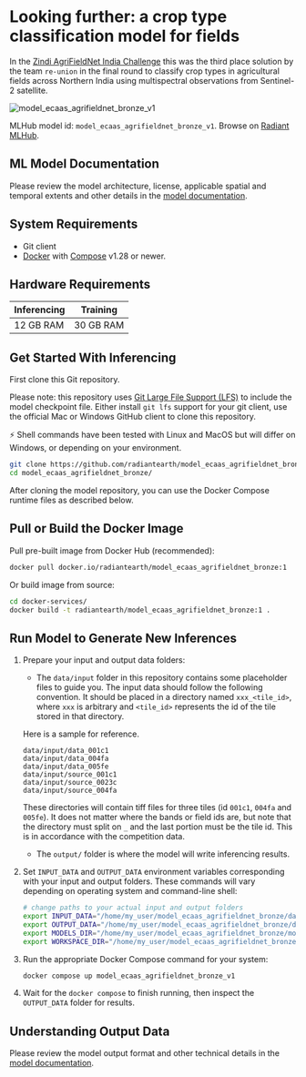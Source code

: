 # Looking further: a crop type classification model for fields

In the [Zindi AgriFieldNet India Challenge](https://zindi.africa/competitions/agrifieldnet-india-challenge)
this was the third place solution by the team `re-union` in the final round to classify crop
types in agricultural fields across Northern India using multispectral
observations from Sentinel-2 satellite.

![model_ecaas_agrifieldnet_bronze_v1](https://radiantmlhub.blob.core.windows.net/frontend-ml-model-images/model_ecaas_agrifieldnet_bronze_v1.png)

MLHub model id: `model_ecaas_agrifieldnet_bronze_v1`. Browse on [Radiant MLHub](https://mlhub.earth/model/model_ecaas_agrifieldnet_bronze_v1).

## ML Model Documentation

Please review the model architecture, license, applicable spatial and temporal extents
and other details in the [model documentation](/docs/index.md).

## System Requirements

* Git client
* [Docker](https://www.docker.com/) with
    [Compose](https://docs.docker.com/compose/) v1.28 or newer.

## Hardware Requirements

|Inferencing|Training|
|-----------|--------|
|12 GB RAM | 30 GB RAM|

## Get Started With Inferencing

First clone this Git repository.

Please note: this repository uses
[Git Large File Support (LFS)](https://git-lfs.github.com/) to include the
model checkpoint file. Either install `git lfs` support for your git client,
use the official Mac or Windows GitHub client to clone this repository.

:zap: Shell commands have been tested with Linux and MacOS but will
differ on Windows, or depending on your environment.

```bash
git clone https://github.com/radiantearth/model_ecaas_agrifieldnet_bronze.git
cd model_ecaas_agrifieldnet_bronze/
```

After cloning the model repository, you can use the Docker Compose runtime
files as described below.

## Pull or Build the Docker Image

Pull pre-built image from Docker Hub (recommended):

```bash
docker pull docker.io/radiantearth/model_ecaas_agrifieldnet_bronze:1
```

Or build image from source:

```bash
cd docker-services/
docker build -t radiantearth/model_ecaas_agrifieldnet_bronze:1 .
```

## Run Model to Generate New Inferences

1. Prepare your input and output data folders:

    * The `data/input` folder in this repository contains some placeholder files to guide you.
    The input data should follow the following convention. It should be placed in a directory named
    `xxx_<tile_id>`,
    where `xxx` is arbitrary and `<tile_id>` represents the id of the tile stored in that directory.

    Here is a sample for reference.

    ```text
    data/input/data_001c1
    data/input/data_004fa
    data/input/data_005fe
    data/input/source_001c1
    data/input/source_0023c
    data/input/source_004fa
    ```

    These directories will contain tiff files for three tiles (id `001c1`,
    `004fa` and `005fe`). It does not matter where the bands or field ids are,
    but note that the directory must split on `_` and the last portion must be
    the tile id. This is in accordance with the competition data.

    * The `output/` folder is where the model will write inferencing results.

2. Set `INPUT_DATA` and `OUTPUT_DATA` environment variables corresponding with
    your input and output folders. These commands will vary depending on operating
    system and command-line shell:

    ```bash
    # change paths to your actual input and output folders
    export INPUT_DATA="/home/my_user/model_ecaas_agrifieldnet_bronze/data/input/"
    export OUTPUT_DATA="/home/my_user/model_ecaas_agrifieldnet_bronze/data/output/"
    export MODELS_DIR="/home/my_user/model_ecaas_agrifieldnet_bronze/models"
    export WORKSPACE_DIR="/home/my_user/model_ecaas_agrifieldnet_bronze/workspace"
    ```

3. Run the appropriate Docker Compose command for your system:

    ```bash
    docker compose up model_ecaas_agrifieldnet_bronze_v1
    ```

4. Wait for the `docker compose` to finish running, then inspect the
`OUTPUT_DATA` folder for results.

## Understanding Output Data

Please review the model output format and other technical details in the [model
documentation](/docs/index.md).
